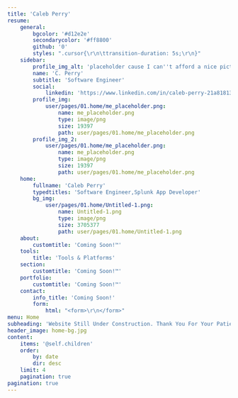 ```yaml
---
title: 'Caleb Perry'
resume:
    general:
        bgcolor: '#d12e2e'
        secondarycolor: '#ff8800'
        github: '0'
        styles: ".cursor{\r\n\ttransition-duration: 5s;\r\n}"
    sidebar:
        profile_img_alt: 'placeholder cause I can''t afford a nice picture yet.'
        name: 'C. Perry'
        subtitle: 'Software Engineer'
        social:
            linkedin: 'https://www.linkedin.com/in/caleb-perry-21a818131/'
        profile_img:
            user/pages/01.home/me_placeholder.png:
                name: me_placeholder.png
                type: image/png
                size: 19397
                path: user/pages/01.home/me_placeholder.png
        profile_img_2:
            user/pages/01.home/me_placeholder.png:
                name: me_placeholder.png
                type: image/png
                size: 19397
                path: user/pages/01.home/me_placeholder.png
    home:
        fullname: 'Caleb Perry'
        typedtitles: 'Software Engineer,Splunk App Developer'
        bg_img:
            user/pages/01.home/Untitled-1.png:
                name: Untitled-1.png
                type: image/png
                size: 3705377
                path: user/pages/01.home/Untitled-1.png
    about:
        customtitle: 'Coming Soon!™'
    tools:
        title: 'Tools & Platforms'
    section:
        customtitle: 'Coming Soon!™'
    portfolio:
        customtitle: 'Coming Soon!™'
    contact:
        info_title: 'Coming Soon!'
        form:
            html: "<form>\r\n</form>"
menu: Home
subheading: 'Website Still Under Construction. Thank You For Your Patience.'
header_image: home-bg.jpg
content:
    items: '@self.children'
    order:
        by: date
        dir: desc
    limit: 4
    pagination: true
pagination: true
---
```


